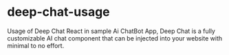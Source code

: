 # deep-chat-usage
Usage of Deep Chat React in sample Ai ChatBot App, Deep Chat is a fully customizable AI chat component that can be injected into your website with minimal to no effort.
